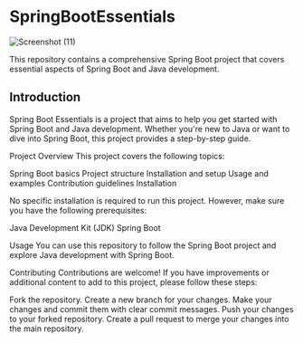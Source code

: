 # SpringBootEssentials

![Screenshot (11)](https://github.com/alicalmir/SpringBootEssentials/assets/115038084/57ae36c1-8a43-4ab1-8ada-a2f9ac632b7e)


This repository contains a comprehensive Spring Boot project that covers essential aspects of Spring Boot and Java development.

## Introduction

Spring Boot Essentials is a project that aims to help you get started with Spring Boot and Java development.
Whether you're new to Java or want to dive into Spring Boot, this project provides a step-by-step guide.

Project Overview
This project covers the following topics:

Spring Boot basics
Project structure
Installation and setup
Usage and examples
Contribution guidelines
Installation

No specific installation is required to run this project. However, make sure you have the following prerequisites:

Java Development Kit (JDK)
Spring Boot

Usage
You can use this repository to follow the Spring Boot project and explore Java development with Spring Boot.

Contributing
Contributions are welcome! If you have improvements or additional content to add to this project, please follow these steps:

Fork the repository.
Create a new branch for your changes.
Make your changes and commit them with clear commit messages.
Push your changes to your forked repository.
Create a pull request to merge your changes into the main repository.

